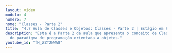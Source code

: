 ```yaml
---
layout: video
modulo: 4
numero: 7
nome: "Classes - Parte 2"
title: "4.7 Aula de Classes e Objetos: Classes - Parte 2 | Estágio em Programação"
description: "Esta é a Parte 2 da aula que apresenta o conceito de Classe dentro
  do paradigma de programação orientada a objetos."
youtube_id: "fH_ZZT2NWA8"
---
```


